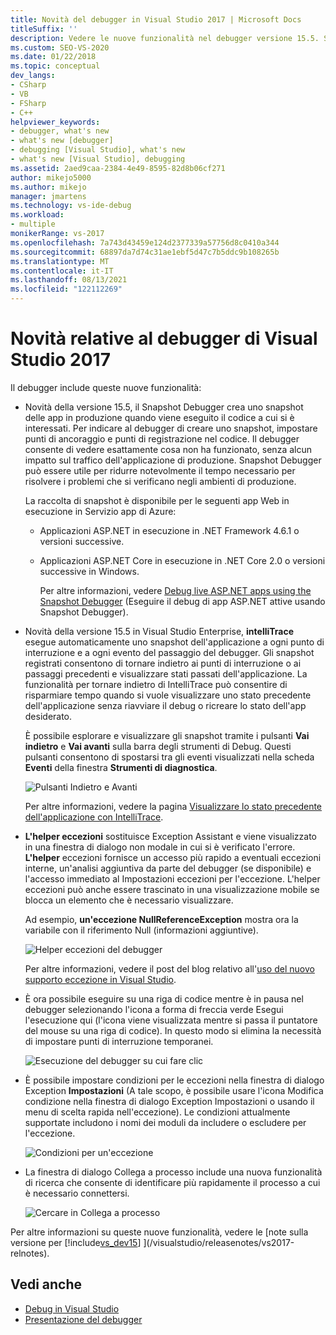 ```yaml
---
title: Novità del debugger in Visual Studio 2017 | Microsoft Docs
titleSuffix: ''
description: Vedere le nuove funzionalità nel debugger versione 15.5. Sono inclusi gli snapshot del codice selezionato delle app in produzione e il passaggio indietro di Intellitrace.
ms.custom: SEO-VS-2020
ms.date: 01/22/2018
ms.topic: conceptual
dev_langs:
- CSharp
- VB
- FSharp
- C++
helpviewer_keywords:
- debugger, what's new
- what's new [debugger]
- debugging [Visual Studio], what's new
- what's new [Visual Studio], debugging
ms.assetid: 2aed9caa-2384-4e49-8595-82d8b06cf271
author: mikejo5000
ms.author: mikejo
manager: jmartens
ms.technology: vs-ide-debug
ms.workload:
- multiple
monikerRange: vs-2017
ms.openlocfilehash: 7a743d43459e124d2377339a57756d8c0410a344
ms.sourcegitcommit: 68897da7d74c31ae1ebf5d47c7b5ddc9b108265b
ms.translationtype: MT
ms.contentlocale: it-IT
ms.lasthandoff: 08/13/2021
ms.locfileid: "122112269"
---
```

# <a name="whats-new-for-the-debugger-in-visual-studio-2017"></a>Novità relative al debugger di Visual Studio 2017

Il debugger include queste nuove funzionalità:

- Novità della versione 15.5, il Snapshot Debugger crea uno snapshot delle app in produzione quando viene eseguito il codice a cui si è interessati.  Per indicare al debugger di creare uno snapshot, impostare punti di ancoraggio e punti di registrazione nel codice. Il debugger consente di vedere esattamente cosa non ha funzionato, senza alcun impatto sul traffico dell'applicazione di produzione. Snapshot Debugger può essere utile per ridurre notevolmente il tempo necessario per risolvere i problemi che si verificano negli ambienti di produzione.

    La raccolta di snapshot è disponibile per le seguenti app Web in esecuzione in Servizio app di Azure:

  * Applicazioni ASP.NET in esecuzione in .NET Framework 4.6.1 o versioni successive.
  * Applicazioni ASP.NET Core in esecuzione in .NET Core 2.0 o versioni successive in Windows.

    Per altre informazioni, vedere [Debug live ASP.NET apps using the Snapshot Debugger](../debugger/debug-live-azure-applications.md) (Eseguire il debug di app ASP.NET attive usando Snapshot Debugger).

- Novità della versione 15.5 in Visual Studio Enterprise, **intelliTrace** esegue automaticamente uno snapshot dell'applicazione a ogni punto di interruzione e a ogni evento del passaggio del debugger. Gli snapshot registrati consentono di tornare indietro ai punti di interruzione o ai passaggi precedenti e visualizzare stati passati dell'applicazione. La funzionalità per tornare indietro di IntelliTrace può consentire di risparmiare tempo quando si vuole visualizzare uno stato precedente dell'applicazione senza riavviare il debug o ricreare lo stato dell'app desiderato.

    È possibile esplorare e visualizzare gli snapshot tramite i pulsanti **Vai indietro** e **Vai avanti** sulla barra degli strumenti di Debug. Questi pulsanti consentono di spostarsi tra gli eventi visualizzati nella scheda **Eventi** della finestra **Strumenti di diagnostica**.

    ![Pulsanti Indietro e Avanti](../debugger/media/intellitrace-step-back-icons-description.png  "Pulsanti Indietro e Avanti")

    Per altre informazioni, vedere la pagina [Visualizzare lo stato precedente dell'applicazione con IntelliTrace](view-historical-application-state.md).

- **L'helper eccezioni** sostituisce Exception Assistant e viene visualizzato in una finestra di dialogo non modale in cui si è verificato l'errore. **L'helper** eccezioni fornisce un accesso più rapido a eventuali eccezioni interne,  un'analisi aggiuntiva da parte del debugger (se disponibile) e l'accesso immediato al Impostazioni eccezioni per l'eccezione. L'helper eccezioni può anche essere trascinato in una visualizzazione mobile se blocca un elemento che è necessario visualizzare.

    Ad esempio, **un'eccezione NullReferenceException** mostra ora la variabile con il riferimento Null (informazioni aggiuntive).

    ![Helper eccezioni del debugger](../debugger/media/dbg-exception-helper.png "DbgExceptionHelper")

    Per altre informazioni, vedere il post del blog relativo all'[uso del nuovo supporto eccezione in Visual Studio](https://devblogs.microsoft.com/devops/using-the-new-exception-helper-in-visual-studio-15-preview/).

- È ora possibile eseguire su una riga di codice  mentre è in pausa nel debugger selezionando l'icona a forma di freccia verde Esegui l'esecuzione qui (l'icona viene visualizzata mentre si passa il puntatore del mouse su una riga di codice). In questo modo si elimina la necessità di impostare punti di interruzione temporanei.

    ![Esecuzione del debugger su cui fare clic](../debugger/media/dbg-run-to-click.png "DbgRunToClick")

- È possibile impostare condizioni per le eccezioni nella finestra di dialogo Exception  **Impostazioni** (A tale scopo, è possibile usare l'icona Modifica condizione nella finestra di dialogo Exception Impostazioni o usando il menu di scelta rapida nell'eccezione). Le condizioni attualmente supportate includono i nomi dei moduli da includere o escludere per l'eccezione.

    ![Condizioni per un'eccezione](../debugger/media/dbg-conditional-exception.png "DbgConditionalException")

- La finestra di dialogo Collega a processo include una nuova funzionalità di ricerca che consente di identificare più rapidamente il processo a cui è necessario connettersi.

    ![Cercare in Collega a processo](../debugger/media/dbg-attach-to-process-search.png "DbgAttachToProcessSearch")

Per altre informazioni su queste nuove funzionalità, vedere le [note sulla versione per [!include[vs_dev15](../misc/includes/vs_dev15_md.md)] ](/visualstudio/releasenotes/vs2017-relnotes).

## <a name="see-also"></a>Vedi anche

- [Debug in Visual Studio](../debugger/index.yml)
- [Presentazione del debugger](../debugger/debugger-feature-tour.md)